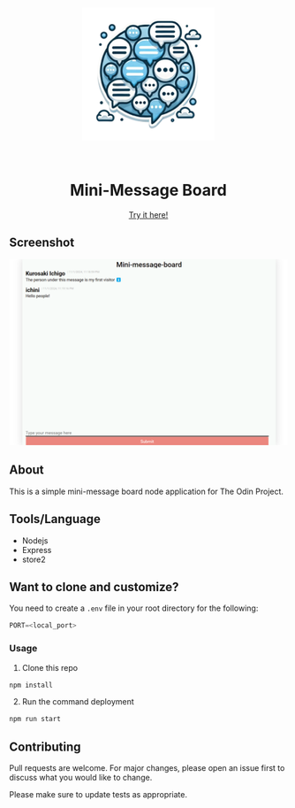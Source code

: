 <div align="center">
	<br />
	<p>
		<a href="#"><img src="./public/assets/message-logo.png" width="240" alt="Mini-message Board" /></a>
	</p>
	<br />
    <h1>Mini-Message Board</h1>
    <a href="mini-message-board-production-d510.up.railway.app">Try it here!</a>
</div>

## Screenshot

![Main Screenshot](./public/assets/screenshot-1.png)

## About

This is a simple mini-message board node application for The Odin Project.

## Tools/Language

- Nodejs
- Express
- store2

## Want to clone and customize?

You need to create a `.env` file in your root directory for the following:

```js
PORT=<local_port>
```

### Usage

1. Clone this repo

```bash
npm install
```

2. Run the command deployment

```bash
npm run start
```

## Contributing

Pull requests are welcome. For major changes, please open an issue first
to discuss what you would like to change.

Please make sure to update tests as appropriate.
